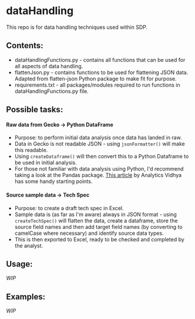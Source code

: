# dataHandling
This repo is for data handling techniques used within SDP.

## Contents:
- dataHandlingFunctions.py - contains all functions that can be used for all aspects of data handling.
- flattenJson.py - contains functions to be used for flattening JSON data. Adapted from flatten-json Python package to make fit for purpose.
- requirements.txt - all packages/modules required to run functions in dataHandlingFunctions.py file.

## Possible tasks:
#### Raw data from Gecko -> Python DataFrame
- Purpose: to perform initial data analysis once data has landed in raw.
- Data in Gecko is not readable JSON - using `jsonFormatter()` will make this readable.
- Using `createDataframe()` will then convert this to a Python Dataframe to be used in initial analysis.
- For those not familiar with data analysis using Python, I'd recommend taking a look at the Pandas package. [This article](https://www.analyticsvidhya.com/blog/2021/05/a-comprehensive-guide-to-data-analysis-using-pandas-hands-on-data-analysis-on-imdb-movies-data/) by Analytics Vidhya has some handy starting points.

#### Source sample data -> Tech Spec
- Purpose: to create a draft tech spec in Excel.
- Sample data is (as far as I'm aware) always in JSON format - using `createTechSpec()` will flatten the data, create a dataframe, store the source field names and then add target field names (by converting to camelCase where necessary) and identify source data types.
- This is then exported to Excel, ready to be checked and completed by the analyst.

## Usage:
<i>WIP</i>

## Examples:
<i>WIP</i>



